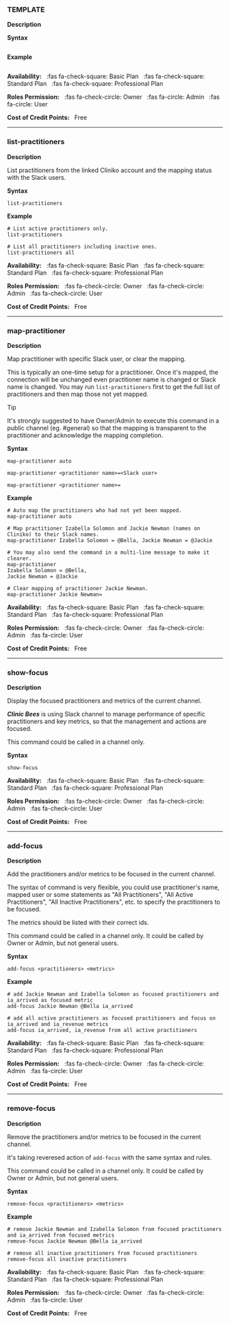 ### TEMPLATE

**Description**

**Syntax**
```text
```

**Example**
```text
```

**Availability:** 
&nbsp;&nbsp;:fas fa-check-square: Basic Plan
&nbsp;&nbsp;:fas fa-check-square: Standard Plan
&nbsp;&nbsp;:fas fa-check-square: Professional Plan  

**Roles Permission:**
&nbsp;&nbsp;:fas fa-check-circle: Owner
&nbsp;&nbsp;:fas fa-circle: Admin
&nbsp;&nbsp;:fas fa-circle: User

**Cost of Credit Points:** &nbsp;&nbsp;Free

--------------------------------------------------------------------------------

### list-practitioners

**Description**

List practitioners from the linked Cliniko account and the mapping status with the Slack users.

**Syntax**
```text
list-practitioners
```

**Example**
```text
# List active practitioners only.
list-practitioners

# List all practitioners including inactive ones.
list-practitioners all
```

**Availability:** 
&nbsp;&nbsp;:fas fa-check-square: Basic Plan
&nbsp;&nbsp;:fas fa-check-square: Standard Plan
&nbsp;&nbsp;:fas fa-check-square: Professional Plan  

**Roles Permission:**
&nbsp;&nbsp;:fas fa-check-circle: Owner
&nbsp;&nbsp;:fas fa-check-circle: Admin
&nbsp;&nbsp;:fas fa-check-circle: User

**Cost of Credit Points:** &nbsp;&nbsp;Free

--------------------------------------------------------------------------------

### map-practitioner

**Description**

Map practitioner with specific Slack user, or clear the mapping.

This is typically an one-time setup for a practitioner.  Once it's mapped, the connection
will be unchanged even practitioner name is changed or Slack name is changed.
You may run `list-practitioners` first to get the full list of practitioners and then
map those not yet mapped.


>[!TIP]
>It's strongly suggested to have Owner/Admin to execute this command in a public channel (eg. #general)
so that the mapping is transparent to the practitioner and acknowledge the mapping completion.

**Syntax**
```text
map-practitioner auto

map-practitioner <practitioner name>=<Slack user>

map-practitioner <practitioner name>=
```

**Example**
```text
# Auto map the practitioners who had not yet been mapped.
map-practitioner auto

# Map practitioner Izabella Solomon and Jackie Newman (names on Cliniko) to their Slack names.
map-practitioner Izabella Solomon = @Bella, Jackie Newman = @Jackie 

# You may also send the command in a multi-line message to make it clearer.
map-practitioner
Izabella Solomon = @Bella, 
Jackie Newman = @Jackie 

# Clear mapping of practitioner Jackie Newman.
map-practitioner Jackie Newman=
```

**Availability:** 
&nbsp;&nbsp;:fas fa-check-square: Basic Plan
&nbsp;&nbsp;:fas fa-check-square: Standard Plan
&nbsp;&nbsp;:fas fa-check-square: Professional Plan  

**Roles Permission:**
&nbsp;&nbsp;:fas fa-check-circle: Owner
&nbsp;&nbsp;:fas fa-check-circle: Admin
&nbsp;&nbsp;:fas fa-circle: User

**Cost of Credit Points:** &nbsp;&nbsp;Free

--------------------------------------------------------------------------------

### show-focus

**Description**

Display the focused practitioners and metrics of the current channel.

_**Clinic Bees**_ is using Slack channel to manage performance of specific practitioners and key metrics,
so that the management and actions are focused.

This command could be called in a channel only.

**Syntax**
```text
show-focus
```

**Availability:** 
&nbsp;&nbsp;:fas fa-check-square: Basic Plan
&nbsp;&nbsp;:fas fa-check-square: Standard Plan
&nbsp;&nbsp;:fas fa-check-square: Professional Plan  

**Roles Permission:**
&nbsp;&nbsp;:fas fa-check-circle: Owner
&nbsp;&nbsp;:fas fa-check-circle: Admin
&nbsp;&nbsp;:fas fa-check-circle: User

**Cost of Credit Points:** &nbsp;&nbsp;Free

--------------------------------------------------------------------------------

### add-focus

**Description**

Add the practitioners and/or metrics to be focused in the current channel.

The syntax of command is very flexible, you could use practitioner's name, mapped user or some
statements as "All Practitioners", "All Active Practitioners", "All Inactive Practitioners", etc.
to specify the practitioners to be focused.

The metrics should be listed with their correct ids.

This command could be called in a channel only.
It could be called by Owner or Admin, but not general users.

**Syntax**
```text
add-focus <practitioners> <metrics>
```

**Example**
```text
# add Jackie Newman and Izabella Solomon as focused practitioners and ia_arrived as focused metric
add-focus Jackie Newman @Bella ia_arrived

# add all active practitioners as focused practitioners and focus on ia_arrived and ia_revenue metrics
add-focus ia_arrived, ia_revenue from all active practitioners
```

**Availability:** 
&nbsp;&nbsp;:fas fa-check-square: Basic Plan
&nbsp;&nbsp;:fas fa-check-square: Standard Plan
&nbsp;&nbsp;:fas fa-check-square: Professional Plan  

**Roles Permission:**
&nbsp;&nbsp;:fas fa-check-circle: Owner
&nbsp;&nbsp;:fas fa-check-circle: Admin
&nbsp;&nbsp;:fas fa-circle: User

**Cost of Credit Points:** &nbsp;&nbsp;Free

--------------------------------------------------------------------------------

### remove-focus

**Description**

Remove the practitioners and/or metrics to be focused in the current channel.

It's taking reveresed action of `add-focus` with the same syntax and rules.

This command could be called in a channel only.
It could be called by Owner or Admin, but not general users.

**Syntax**
```text
remove-focus <practitioners> <metrics>
```

**Example**
```text
# remove Jackie Newman and Izabella Solomon from focused practitioners and ia_arrived from focused metrics
remove-focus Jackie Newman @Bella ia_arrived

# remove all inactive practitioners from focused practitioners
remove-focus all inactive practitioners
```

**Availability:** 
&nbsp;&nbsp;:fas fa-check-square: Basic Plan
&nbsp;&nbsp;:fas fa-check-square: Standard Plan
&nbsp;&nbsp;:fas fa-check-square: Professional Plan  

**Roles Permission:**
&nbsp;&nbsp;:fas fa-check-circle: Owner
&nbsp;&nbsp;:fas fa-check-circle: Admin
&nbsp;&nbsp;:fas fa-circle: User

**Cost of Credit Points:** &nbsp;&nbsp;Free

